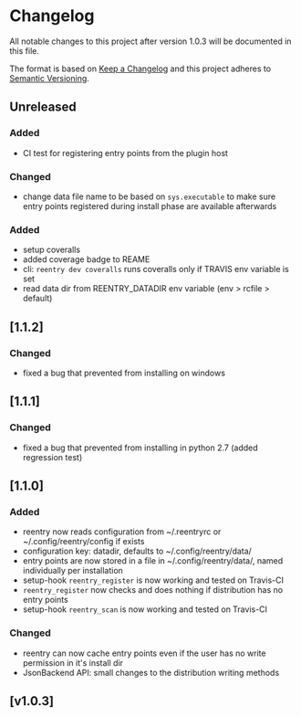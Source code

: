 # Changelog
All notable changes to this project after version 1.0.3 will be documented in this file.

The format is based on [Keep a Changelog](http://keepachangelog.com/en/1.0.0/)
and this project adheres to [Semantic Versioning](http://semver.org/spec/v2.0.0.html).

## Unreleased

### Added
 - CI test for registering entry points from the plugin host

### Changed
 - change data file name to be based on `sys.executable` to make sure entry points registered during install phase are available afterwards

### Added
 - setup coveralls
 - added coverage badge to REAME
 - cli: `reentry dev coveralls` runs coveralls only if TRAVIS env variable is set
 - read data dir from REENTRY_DATADIR env variable (env > rcfile > default)

## [1.1.2]

### Changed
 - fixed a bug that prevented from installing on windows

## [1.1.1]

### Changed
 - fixed a bug that prevented from installing in python 2.7 (added regression test)

## [1.1.0]

### Added
 - reentry now reads configuration from ~/.reentryrc or ~/.config/reentry/config if exists
 - configuration key: datadir, defaults to ~/.config/reentry/data/
 - entry points are now stored in a file in ~/.config/reentry/data/, named individually per installation
 - setup-hook `reentry_register` is now working and tested on Travis-CI
 - `reentry_register` now checks and does nothing if distribution has no entry points
 - setup-hook `reentry_scan` is now working and tested on Travis-CI

### Changed
 - reentry can now cache entry points even if the user has no write permission in it's install dir
 - JsonBackend API: small changes to the distribution writing methods

 ## [v1.0.3]
